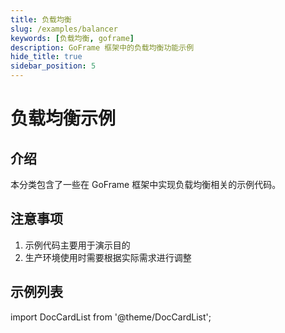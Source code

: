 ```yaml
---
title: 负载均衡
slug: /examples/balancer
keywords: [负载均衡, goframe]
description: GoFrame 框架中的负载均衡功能示例
hide_title: true
sidebar_position: 5
---
```


# 负载均衡示例

## 介绍

本分类包含了一些在 GoFrame 框架中实现负载均衡相关的示例代码。


## 注意事项

1. 示例代码主要用于演示目的
2. 生产环境使用时需要根据实际需求进行调整

## 示例列表

import DocCardList from '@theme/DocCardList';

<DocCardList />

